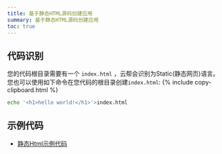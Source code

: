 ```yaml
---
title: 基于静态HTML源码创建应用
summary: 基于静态HTML源码创建应用
toc: true
---
```


## 代码识别

您的代码根目录需要有一个 `index.html` ，云帮会识别为Static(静态网页)语言。您也可以使用如下命令在您代码的根目录创建`index.html`:
{% include copy-clipboard.html %}
```bash
echo '<h1>hello world!</h1>'>index.html
```

## 示例代码

- [静态Html示例代码](https://github.com/goodrain/static-demo.git)